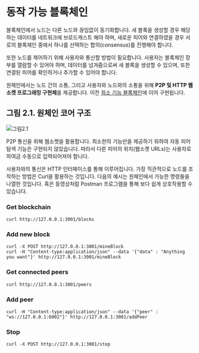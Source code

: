 # 동작 가능 블록체인
블록체인에서 노드는 다른 노드와 끊임없이 동기화합니다. 새 블록을 생성할 경우 해당하는 데이터를 네트워크에 브로드캐스트 해야 하며, 새로운 피어와 연결하였을 경우 서로의 블록체인 중에서 하나를 선택하는 합의(consensus)를 진행해야 합니다.
   
또한 노드를 제어하기 위해 사용자와 통신할 방법이 필요합니다. 사용자는 블록체인 장부를 열람할 수 있어야 하며, 데이터를 넘겨줌으로써 새 블록을 생성할 수 있으며, 또한 연결된 피어를 확인하거나 추가할 수 있어야 합니다.
   
원체인에서는 노드 간의 소통, 그리고 사용자와 노드와의 소통을 위해 **P2P 및 HTTP 웹소켓 프로그래밍 구현체**를 제공합니다. 이전 [최소 기능 블록체인](https://github.com/JOYUJEONG/onechain/blob/master/1_minimal_functional/README.md)에 이어 구현됩니다.

## 그림 2.1. 원체인 코어 구조
![그림2.1](https://github.com/JOYUJEONG/onechain/blob/master/2_drivable/images/2-1.png)

P2P 통신을 위해 웹소켓을 활용합니다. 최소한의 기능만을 제공하기 위하여 자동 피어 탐색 기능은 구현되지 않았습니다. 따라서 다른 피어의 위치(웹소켓 URLs)는 사용자로 하여금 수동으로 입력되어져야 합니다.
   
사용자와의 통신은 HTTP 인터페이스를 통해 이루어집니다. 가장 직관적으로 노드를 조작하는 방법은 Curl을 활용하는 것입니다. 다음의 예시는 원체인에서 가능한 명령들을 나열한 것입니다. 혹은 동영상처럼 Postman 프로그램을 통해 보다 쉽게 상호작용할 수 있습니다.

### Get blockchain
```
curl http://127.0.0.1:3001/blocks
```

### Add new block
```
curl -X POST http://127.0.0.1:3001/mineBlock
curl -H "Content-type:application/json" --data '{"data" : "Anything you want"}' http://127.0.0.1:3001/mineBlock
```

### Get connected peers
```
curl http://127.0.0.1:3001/peers
```

### Add peer
```
curl -H "Content-type:application/json" --data '{"peer" : "ws://127.0.0.1:6002"}' http://127.0.0.1:3001/addPeer
```

### Stop
```
curl -X POST http://127.0.0.1:3001/stop
```

